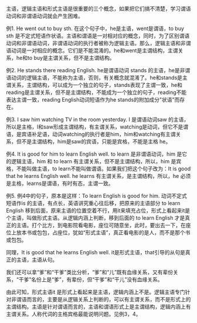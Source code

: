 主语，逻辑主语和形式主语是很重要的三个概念，如果把它们搞不清楚，学习谓语动词和非谓语动词就会产生困难。

例1. He went out to buy sth. 在这个句子中，he是主语，went是谓语，to buy sth 是不定式短语作状语。主语和谓语是一对相对应的概念，同时，为了区别谓语动词和非谓语动词，非谓语动词的执行者被称为逻辑主语。那么，逻辑主语和非谓语动词是一对相应的概念。它们是不能混淆的。he和went是主谓结构，主谓关系，he和to buy是主谓关系，但不是主谓结构。

例2. He stands there reading English. he是谓语动词 stands 的主语，he是非谓语动词的逻辑主语，不能称为主语，否则，有关概念就混淆了。he和stands是主谓关系，主谓结构，可以成为一个独立的句子，stands表现了主谓一致，he和reading是主谓关系，但不是主谓结构，不能成为一个独立的句子，reading不能表达主谓一致，reading English动词短语作为he stands的附加成分"状语"而存在。

例3. I saw him watching TV in the room yesterday. I 是谓语动词saw 的主语，所以是主格，I和saw形成主谓结构，有主谓关系，watching是动词，但它不是谓语，是宾语补足语，动词watching的执行者是him，him和watching有主谓关系，但不是主谓结构，him是saw的宾语，只能是宾格，不能是主格 he。

例4. It is good for him to learn English well. to learn 是非谓语动词，him 是它的逻辑主语，him 和 to learn 有主谓关系，但不是主谓结构，所以，him 是宾格，不能叫做主语，to learn不能叫做谓语。如果我们把这个句子改为：It is good that he learns English well. he learns 有主谓关系，是主谓结构，所以，he 必须是主格，learns是谓语，有时有态，主谓一致。

例5. 例4中的句子，原本是这样：To learn English is good for him. 动词不定式短语作is 的主语，有点长，英语讲究重心往后移，把原来的主语部分 to learn English 移到后面，原来主语的位置空着不行，用it来填充占位，形式上看起来it是个主语，叫做形式主语。从逻辑内涵上判断，移到后面的 to learn English 才是真正的主语。打个比方，到电影院看电影，座位可随意坐，此时，要出去一下，在座位上放本书或包包，占座位，犹如“形式主语”，真正看电影的是人，而不是那个书或包包。

同理，It is good that he learns English well. it是形式主语，that引导的从句是真正的主语，主语从句。

我们还可以拿“爹”和“干爹”类比分析，“爹”和“儿”既有血缘关系，又有辈份关系，“干爹”名份上是“爹”，有辈份，但“干爹”和“干儿”没有血缘关系。

由此可知，形式主语it 是形式上看起来是主语，逻辑内涵上不是。逻辑主语专门针对非谓语而言的，主要是从逻辑关系上判断的，可以有主谓关系，而不是形式上的主谓结构。主语是针对谓语而言的，主语和谓语形式上是主谓结构，逻辑内涵上有主谓关系。人称代词的主格宾格最能说明问题。见例3，4。
